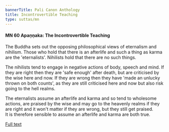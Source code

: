 ```yaml
---
bannerTitle: Pali Canon Anthology
title: Incontrovertible Teaching
type: suttas/mn
---
```


#### MN 60 Apaṇṇaka: The Incontrovertible Teaching

The Buddha sets out the opposing philosophical views of eternalism and
nihilism. Those who hold that there is an afterlife and such a thing as karma
are the 'eternalists'. Nihilists hold that there are no such things.  

The nihilists tend to engage in negative actions of body, speech and mind. If
they are right then they are 'safe enough' after death, but are criticised by
the wise here and now. If they are wrong then they have 'made an unlucky thrown
on both counts', as they are still criticised here and now but also risk going
to the hell realms.  

The eternalists assume an afterlife and karma and so tend to wholesome actions,
are praised by the wise and may go to the heavenly realms if they are right and
it won't matter if they are wrong, but they still get praised.  
It is therefore sensible to assume an afterlife and karma are both true.

[Full text](https://www.dhammatalks.org/suttas/MN/MN60.html)
